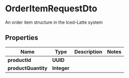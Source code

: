 

# OrderItemRequestDto

An order item structure in the Iced-Latte system

## Properties

| Name | Type | Description | Notes |
|------------ | ------------- | ------------- | -------------|
|**productId** | **UUID** |  |  |
|**productQuantity** | **Integer** |  |  |



